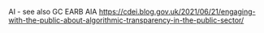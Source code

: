 


AI  - see also GC EARB AIA
https://cdei.blog.gov.uk/2021/06/21/engaging-with-the-public-about-algorithmic-transparency-in-the-public-sector/
